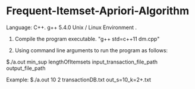 # Frequent-Itemset-Apriori-Algorithm

Language: C++. g++ 5.4.0
Unix / Linux Environment .

1. Compile the program executable. "g++ std=c++11 dm.cpp" 

2. Using command line arguments to run the program as follows:

$./a.out min_sup lengthOfItemsets input_transaction_file_path output_file_path

Example:  $./a.out 10 2 transactionDB.txt out_s=10_k=2+.txt
